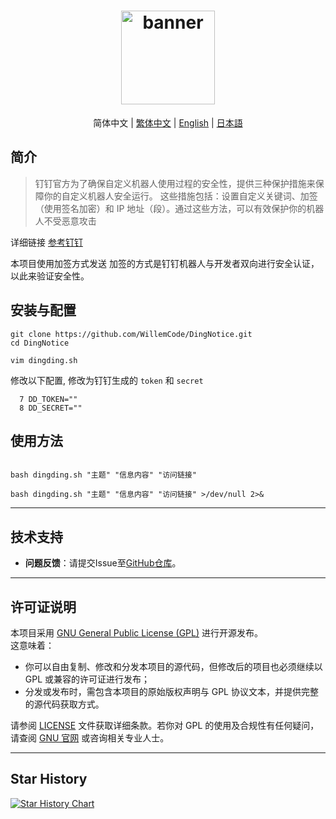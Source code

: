 <h1 align="center">
  <a href="https://github.com/WillemCode">
    <img src="https://avatars.githubusercontent.com/u/203067186?v=4" width="150" height="150" alt="banner" /><br>
  </a>
</h1>
  <p align="center">简体中文 | <a href="./docs/README.tc.md">繁体中文</a> | <a href="./docs/README.en.md">English</a> | <a href="./docs/README.ja.md">日本語</a><br></p>

## 简介

> 钉钉官方为了确保自定义机器人使用过程的安全性，提供三种保护措施来保障你的自定义机器人安全运行。
> 这些措施包括：设置自定义关键词、加签（使用签名加密）和 IP 地址（段）。通过这些方法，可以有效保护你的机器人不受恶意攻击

详细链接 [参考钉钉](https://open.dingtalk.com/document/orgapp/customize-robot-security-settings)

本项目使用加签方式发送
加签的方式是钉钉机器人与开发者双向进行安全认证，以此来验证安全性。

## 安装与配置

```
git clone https://github.com/WillemCode/DingNotice.git
cd DingNotice

vim dingding.sh
```

修改以下配置, 修改为钉钉生成的 `token` 和 `secret`

```
  7 DD_TOKEN=""
  8 DD_SECRET=""
```


## 使用方法

```

bash dingding.sh "主题" "信息内容" "访问链接"

bash dingding.sh "主题" "信息内容" "访问链接" >/dev/null 2>&

```


---

## 技术支持

- **问题反馈**：请提交Issue至[GitHub仓库](https://github.com/WillemCode/ScriptTools/issues)。

---

## 许可证说明

本项目采用 [GNU General Public License (GPL)](./LICENSE) 进行开源发布。  
这意味着：

- 你可以自由复制、修改和分发本项目的源代码，但修改后的项目也必须继续以 GPL 或兼容的许可证进行发布；
- 分发或发布时，需包含本项目的原始版权声明与 GPL 协议文本，并提供完整的源代码获取方式。

请参阅 [LICENSE](./LICENSE) 文件获取详细条款。若你对 GPL 的使用及合规性有任何疑问，请查阅 [GNU 官网](https://www.gnu.org/licenses/) 或咨询相关专业人士。

---

## Star History

[![Star History Chart](https://api.star-history.com/svg?repos=WillemCode/DingNotice&type=Date)](https://www.star-history.com/#WillemCode/DingNotice&Date)
